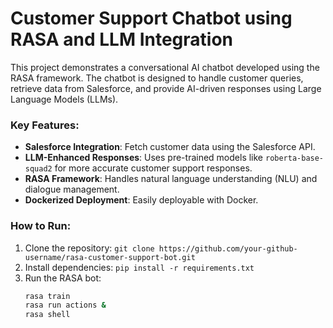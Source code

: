 # Customer Support Chatbot using RASA and LLM Integration

This project demonstrates a conversational AI chatbot developed using the RASA framework. The chatbot is designed to handle customer queries, retrieve data from Salesforce, and provide AI-driven responses using Large Language Models (LLMs).

### Key Features:
- **Salesforce Integration**: Fetch customer data using the Salesforce API.
- **LLM-Enhanced Responses**: Uses pre-trained models like `roberta-base-squad2` for more accurate customer support responses.
- **RASA Framework**: Handles natural language understanding (NLU) and dialogue management.
- **Dockerized Deployment**: Easily deployable with Docker.

### How to Run:
1. Clone the repository: `git clone https://github.com/your-github-username/rasa-customer-support-bot.git`
2. Install dependencies: `pip install -r requirements.txt`
3. Run the RASA bot:
   ```bash
   rasa train
   rasa run actions &
   rasa shell
